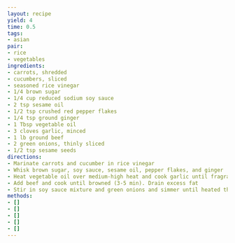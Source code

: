 ```yaml
---
layout: recipe
yield: 4
time: 0.5
tags:
- asian
pair:
- rice
- vegetables
ingredients:
- carrots, shredded
- cucumbers, sliced
- seasoned rice vinegar
- 1/4 brown sugar
- 1/4 cup reduced sodium soy sauce
- 2 tsp sesame oil
- 1/2 tsp crushed red pepper flakes
- 1/4 tsp ground ginger
- 1 Tbsp vegetable oil
- 3 cloves garlic, minced
- 1 lb ground beef
- 2 green onions, thinly sliced
- 1/2 tsp sesame seeds
directions:
- Marinate carrots and cucumber in rice vinegar
- Whisk brown sugar, soy sauce, sesame oil, pepper flakes, and ginger
- Heat vegetable oil over medium-high heat and cook garlic until fragrant
- Add beef and cook until browned (3-5 min). Drain excess fat
- Stir in soy sauce mixture and green onions and simmer until heated through
methods:
- []
- []
- []
- []
- []
---
```

